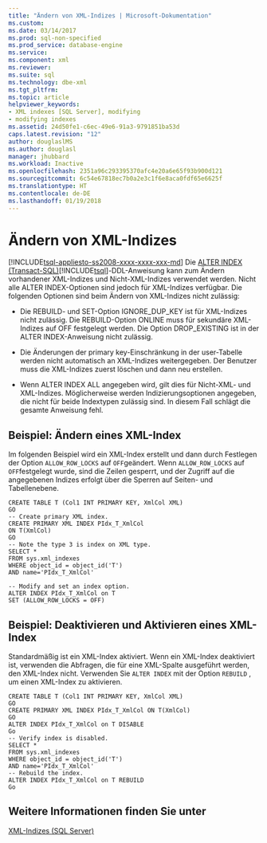 ```yaml
---
title: "Ändern von XML-Indizes | Microsoft-Dokumentation"
ms.custom: 
ms.date: 03/14/2017
ms.prod: sql-non-specified
ms.prod_service: database-engine
ms.service: 
ms.component: xml
ms.reviewer: 
ms.suite: sql
ms.technology: dbe-xml
ms.tgt_pltfrm: 
ms.topic: article
helpviewer_keywords:
- XML indexes [SQL Server], modifying
- modifying indexes
ms.assetid: 24d50fe1-c6ec-49e6-91a3-9791851ba53d
caps.latest.revision: "12"
author: douglaslMS
ms.author: douglasl
manager: jhubbard
ms.workload: Inactive
ms.openlocfilehash: 2351a96c293395370afc4e20a6e65f93b900d121
ms.sourcegitcommit: 6c54e67818ec7b0a2e3c1f6e8aca0fdf65e6625f
ms.translationtype: HT
ms.contentlocale: de-DE
ms.lasthandoff: 01/19/2018
---
```

# <a name="modify-xml-indexes"></a>Ändern von XML-Indizes
[!INCLUDE[tsql-appliesto-ss2008-xxxx-xxxx-xxx-md](../../includes/tsql-appliesto-ss2008-xxxx-xxxx-xxx-md.md)] Die [ALTER INDEX &#40;Transact-SQL&#41;](../../t-sql/statements/alter-index-transact-sql.md)[!INCLUDE[tsql](../../includes/tsql-md.md)]-DDL-Anweisung kann zum Ändern vorhandener XML-Indizes und Nicht-XML-Indizes verwendet werden. Nicht alle ALTER INDEX-Optionen sind jedoch für XML-Indizes verfügbar. Die folgenden Optionen sind beim Ändern von XML-Indizes nicht zulässig:  
  
-   Die REBUILD- und SET-Option IGNORE_DUP_KEY ist für XML-Indizes nicht zulässig. Die REBUILD-Option ONLINE muss für sekundäre XML-Indizes auf OFF festgelegt werden. Die Option DROP_EXISTING ist in der ALTER INDEX-Anweisung nicht zulässig.  
  
-   Die Änderungen der primary key-Einschränkung in der user-Tabelle werden nicht automatisch an XML-Indizes weitergegeben. Der Benutzer muss die XML-Indizes zuerst löschen und dann neu erstellen.  
  
-   Wenn ALTER INDEX ALL angegeben wird, gilt dies für Nicht-XML- und XML-Indizes. Möglicherweise werden Indizierungsoptionen angegeben, die nicht für beide Indextypen zulässig sind. In diesem Fall schlägt die gesamte Anweisung fehl.  
  
## <a name="example-modifying-an-xml-index"></a>Beispiel: Ändern eines XML-Index  
 Im folgenden Beispiel wird ein XML-Index erstellt und dann durch Festlegen der Option `ALLOW_ROW_LOCKS` auf `OFF`geändert. Wenn `ALLOW_ROW_LOCKS` auf `OFF`festgelegt wurde, sind die Zeilen gesperrt, und der Zugriff auf die angegebenen Indizes erfolgt über die Sperren auf Seiten- und Tabellenebene.  
  
```  
CREATE TABLE T (Col1 INT PRIMARY KEY, XmlCol XML)  
GO  
-- Create primary XML index.   
CREATE PRIMARY XML INDEX PIdx_T_XmlCol   
ON T(XmlCol)  
GO  
-- Note the type 3 is index on XML type.  
SELECT *  
FROM sys.xml_indexes  
WHERE object_id = object_id('T')  
AND name='PIdx_T_XmlCol'  
  
-- Modify and set an index option.  
ALTER INDEX PIdx_T_XmlCol on T   
SET (ALLOW_ROW_LOCKS = OFF)  
```  
  
## <a name="example-disabling-and-enabling-an-xml-index"></a>Beispiel: Deaktivieren und Aktivieren eines XML-Index  
 Standardmäßig ist ein XML-Index aktiviert. Wenn ein XML-Index deaktiviert ist, verwenden die Abfragen, die für eine XML-Spalte ausgeführt werden, den XML-Index nicht. Verwenden Sie `ALTER INDEX` mit der Option `REBUILD` , um einen XML-Index zu aktivieren.  
  
```  
CREATE TABLE T (Col1 INT PRIMARY KEY, XmlCol XML)  
GO  
CREATE PRIMARY XML INDEX PIdx_T_XmlCol ON T(XmlCol)  
GO  
ALTER INDEX PIdx_T_XmlCol on T DISABLE  
Go  
-- Verify index is disabled.  
SELECT *  
FROM sys.xml_indexes  
WHERE object_id = object_id('T')  
AND name='PIdx_T_XmlCol'  
-- Rebuild the index.  
ALTER INDEX PIdx_T_XmlCol on T REBUILD  
Go  
```  
  
## <a name="see-also"></a>Weitere Informationen finden Sie unter  
 [XML-Indizes &#40;SQL Server&#41;](../../relational-databases/xml/xml-indexes-sql-server.md)  
  
  
